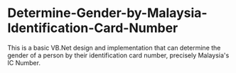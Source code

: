 # Determine-Gender-by-Malaysia-Identification-Card-Number

This is a basic VB.Net design and implementation that can determine the gender of a person by their identification card number, precisely Malaysia's IC Number.
